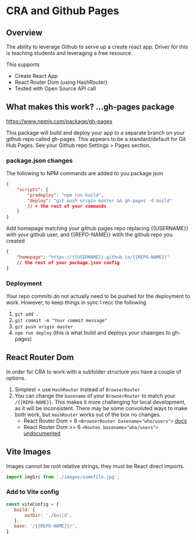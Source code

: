 # CRA and Github Pages

## Overview

The ability to leverage Github to serve up a create react app. Driver for this is teaching students and leveraging a free resource.

This supports

- Create React App
- React Router Dom (using HashRouter)
- Tested with Open Source API call

## What makes this work? ...gh-pages package

<https://www.npmjs.com/package/gh-pages>

This package will build and deploy your app to a separate branch on your github repo called gh-pages. This appears to be a standard/default for Git Hub Pages. See your Github repo Settings > Pages section.

### package.json changes

The following to NPM commands are added to you package json

```json
{
    "scripts": {
        "predeploy": "npm run build",
        "deploy": "git push origin master && gh-pages -d build"
        // + the rest of your commands
    }
}
```

Add homepage matching your github pages repo replacing {{USERNAME}} with your github user, and {{REPO-NAME}} witih the github repo you created

```json
{
    "homepage": "https://{{USERNAME}}.github.io/{{REPO-NAME}}"
    // the rest of your package.json config
}
```

### Deployment

Your repo commits do not actually need to be pushed for the deployment to work. However, to keep things in sync I recc the following

1. `git add .`
2. `git commit -m "Your commit message"`
3. `git push origin master`
4. `npm run deploy` (this is what build and deploys your chaanges to gh-pages)

## React Router Dom

In order for CRA to work with a subfolder structure you have a couple of options.

1. Simplest = use `HashRouter` instead of `BrowserRouter`
2. You can change the `basename` of your `BrowserRouter` to match your `/{{REPO-NAME}}`. This makes it more challenging for local development, as it will be inconsistent. There may be some convoluted ways to make both work, but `HashRouter` works out of the box no changes.
    - React Router Dom < 6 `<BrowserRouter basename="who/users">` [docs](https://v5.reactrouter.com/web/api/BrowserRouter/basename-string)
    - React Router Dom >= 6 `<Routes basename="who/users">` [undocumented](https://github.com/remix-run/react-router/issues/7128#issuecomment-582591472)

## Vite Images

Images cannot be root relative strings, they must be React direct imports.

```js
import imgSrc from './images/somefile.jpg';
```

### Add to Vite config

```js
const viteConfig = {
   build: {
       outDir: './build',
   },
   base: '/{{REPO-NAME}}/',
}
```
